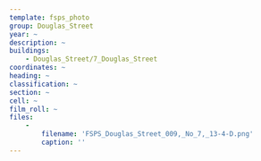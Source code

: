 ```yaml
---
template: fsps_photo
group: Douglas_Street
year: ~
description: ~
buildings:
    - Douglas_Street/7_Douglas_Street
coordinates: ~
heading: ~
classification: ~
section: ~
cell: ~
film_roll: ~
files:
    -
        filename: 'FSPS_Douglas_Street_009,_No_7,_13-4-D.png'
        caption: ''
---
```

